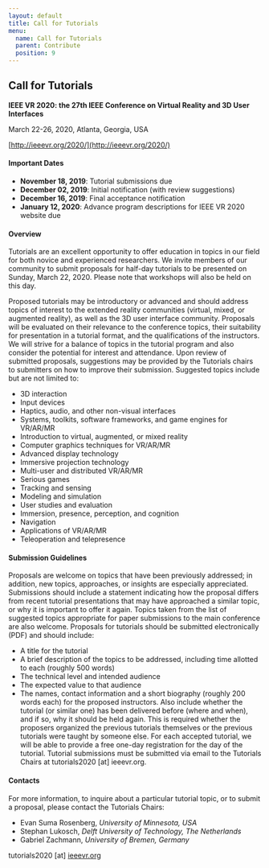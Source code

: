 ```yaml
---
layout: default
title: Call for Tutorials
menu:
  name: Call for Tutorials
  parent: Contribute
  position: 9
---
```


## Call for Tutorials
**IEEE VR 2020: the 27th IEEE Conference on Virtual Reality and 3D User Interfaces**

March 22-26, 2020, Atlanta, Georgia, USA

[http://ieeevr.org/2020/](http://ieeevr.org/2020/)

#### Important Dates
- **November 18, 2019**: Tutorial submissions due
- **December 02, 2019**: Initial notification (with review suggestions)
- **December 16, 2019**: Final acceptance notification
- **January 12, 2020**: Advance program descriptions for IEEE VR 2020 website due

#### Overview
Tutorials are an excellent opportunity to offer education in topics in our field for both novice and experienced researchers. We invite members of our community to submit proposals for half-day tutorials to be presented on Sunday, March 22, 2020. Please note that workshops will also be held on this day.

Proposed tutorials may be introductory or advanced and should address topics of interest to the extended reality communities (virtual, mixed, or augmented reality), as well as the 3D user interface community. Proposals will be evaluated on their relevance to the conference topics, their suitability for presentation in a tutorial format, and the qualifications of the instructors. We will strive for a balance of topics in the tutorial program and also consider the potential for interest and attendance. Upon review of submitted proposals, suggestions may be provided by the Tutorials chairs to submitters on how to improve their submission. 
Suggested topics include but are not limited to:

- 3D interaction
- Input devices
- 	Haptics, audio, and other non-visual interfaces
- 	Systems, toolkits, software frameworks, and game engines for VR/AR/MR
- 	Introduction to virtual, augmented, or mixed reality
- 	Computer graphics techniques for VR/AR/MR
- 	Advanced display technology
- 	Immersive projection technology
- 	Multi-user and distributed VR/AR/MR
- 	Serious games
- 	Tracking and sensing
- 	Modeling and simulation
- 	User studies and evaluation
- 	Immersion, presence, perception, and cognition
- 	Navigation
- 	Applications of VR/AR/MR
- 	Teleoperation and telepresence

#### Submission Guidelines

Proposals are welcome on topics that have been previously addressed; in addition, new topics, approaches, or insights are especially appreciated. Submissions should include a statement indicating how the proposal differs from recent tutorial presentations that may have approached a similar topic, or why it is important to offer it again. Topics taken from the list of suggested topics appropriate for paper submissions to the main conference are also welcome.
Proposals for tutorials should be submitted electronically (PDF) and should include:
- 	A title for the tutorial
- 	A brief description of the topics to be addressed, including time allotted to each (roughly 500 words)
- 	The technical level and intended audience
- 	The expected value to that audience
- 	The names, contact information and a short biography (roughly 200 words each) for the proposed instructors.
Also include whether the tutorial (or similar one) has been delivered before (where and when), and if so, why it should be held again. This is required whether the proposers organized the previous tutorials themselves or the previous tutorials were taught by someone else.  For each accepted tutorial, we will be able to provide a free one-day registration for the day of the tutorial.
Tutorial submissions must be submitted via email to the Tutorials Chairs at tutorials2020 [at] ieeevr.org.

#### Contacts

For more information, to inquire about a particular tutorial topic, or to submit a proposal, please contact the Tutorials Chairs:
- 	Evan Suma Rosenberg, *University of Minnesota, USA*
- 	Stephan Lukosch, *Delft University of Technology, The Netherlands*
- 	Gabriel Zachmann, *University of Bremen, Germany*

tutorials2020 [at] [ieeevr.org](http://ieeevr.org)


